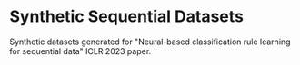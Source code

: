 # Synthetic Sequential Datasets

Synthetic datasets generated for "Neural-based classification rule learning for sequential data" ICLR 2023 paper.